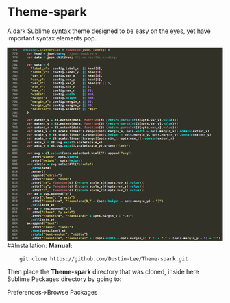 # Theme-spark
A dark Sublime syntax theme designed to be easy on the eyes, yet have important syntax elements pop.

![screenshot](https://raw.githubusercontent.com/Dustin-Lee/Theme-spark/master/screenshot.png)
##Installation:
**Manual:**
```
	git clone https://github.com/Dustin-Lee/Theme-spark.git
```
Then place the **Theme-spark** directory that was cloned, inside here Sublime Packages directory by going to:

Preferences->Browse Packages
